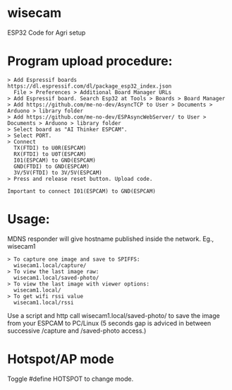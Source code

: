 # wisecam

ESP32 Code for Agri setup

# Program upload procedure:
```
> Add Espressif boards https://dl.espressif.com/dl/package_esp32_index.json
  File > Preferences > Additional Board Manager URLs
> Add Espressif board. Search Esp32 at Tools > Boards > Board Manager 
> Add https://github.com/me-no-dev/AsyncTCP to User > Documents > Arduono > library folder
> Add https://github.com/me-no-dev/ESPAsyncWebServer/ to User > Documents > Arduono > library folder
> Select board as "AI Thinker ESPCAM".
> Select PORT.
> Connect
  TX(FTDI) to U0R(ESPCAM)
  RX(FTDI) to U0T(ESPCAM)
  I01(ESPCAM) to GND(ESPCAM)
  GND(FTDI) to GND(ESPCAM)
  3V/5V(FTDI) to 3V/5V(ESPCAM)
> Press and release reset button. Upload code.

Important to connect I01(ESPCAM) to GND(ESPCAM)
```
# Usage:
MDNS responder will give hostname published inside the network. Eg., wisecam1
```
> To capture one image and save to SPIFFS:
  wisecam1.local/capture/
> To view the last image raw:
  wisecam1.local/saved-photo/
> To view the last image with viewer options:
  wisecam1.local/
> To get wifi rssi value
  wisecam1.local/rssi
```
Use a script and http call wisecam1.local/saved-photo/ to save the image from your ESPCAM to PC/Linux
(5 seconds gap is adviced in between successive /capture and /saved-photo access.)

# Hotspot/AP mode

Toggle #define HOTSPOT to change mode.

